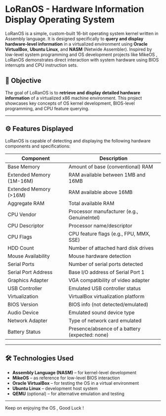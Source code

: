 # LoRanOS - Hardware Information Display Operating System

LoRanOS is a simple, custom-built 16-bit operating system kernel written in Assembly language. It is designed specifically to **query and display hardware-level information** in a
virtualized environment using **Oracle VirtualBox**, **Ubuntu Linux**, and **NASM** (Netwide Assembler). Inspired by low-level system programming and OS development projects like 
MikeOS , LoRanOS demonstrates direct interaction with system hardware using BIOS interrupts and CPU instruction sets.

## 🎯 Objective

The goal of LoRanOS is to **retrieve and display detailed hardware information** of a virtualized x86 machine environment. This project showcases key concepts of OS kernel development, 
BIOS-level programming, and CPU feature querying.

---

## ⚙️ Features Displayed

LoRanOS is capable of detecting and displaying the following hardware components and specifications:

| Component               | Description                                     |
|-------------------------|-------------------------------------------------|
| Base Memory             | Amount of base (conventional) RAM               |
| Extended Memory (1M-16M)| RAM available between 1MB and 16MB              |
| Extended Memory (>16M)  | RAM available above 16MB                        |
| Aggregate RAM           | Total available RAM                             |
| CPU Vendor              | Processor manufacturer (e.g., GenuineIntel)     |
| CPU Descriptor          | Processor name/descriptor                       |
| CPU Flags               | CPU feature flags (e.g., FPU, MMX, SSE)         |
| HDD Count               | Number of attached hard disk drives             |
| Mouse Availability      | Mouse hardware detection                        |
| Serial Ports            | Number of serial ports detected                 |
| Serial Port Address     | Base I/O address of Serial Port 1               |
| Graphics Adapter        | VGA compatibility of video adapter              |
| USB Controller          | Emulated USB controller status                  |
| Virtualization          | VirtualBox virtualization platform              |
| BIOS Version            | BIOS info (not detected/emulated)              |
| Audio Device            | Emulated sound device type                      |
| Network Adapter         | Type of network card emulated                   |
| Battery Status          | Presence/absence of a battery (expected: none)  |

---

## 🛠️ Technologies Used

- **Assembly Language (NASM)** – for kernel-level development  
- **MikeOS** – as reference for low-level BIOS interaction  
- **Oracle VirtualBox** – for testing the OS in a virtual environment  
- **Ubuntu Linux** – development host system  
- **QEMU** (optional) – for alternative emulation and testing

---

Keep on enjoying the OS , Good Luck !



